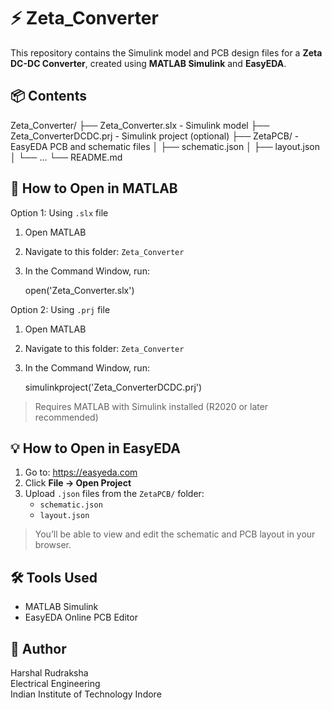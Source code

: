 # ⚡ Zeta_Converter

This repository contains the Simulink model and PCB design files for a **Zeta DC-DC Converter**, created using **MATLAB Simulink** and **EasyEDA**.

## 📦 Contents

Zeta_Converter/
├── Zeta_Converter.slx            - Simulink model
├── Zeta_ConverterDCDC.prj        - Simulink project (optional)
├── ZetaPCB/                      - EasyEDA PCB and schematic files
│   ├── schematic.json
│   ├── layout.json
│   └── ...
└── README.md

## 🧪 How to Open in MATLAB

Option 1: Using `.slx` file

1. Open MATLAB
2. Navigate to this folder:
   `Zeta_Converter`
3. In the Command Window, run:

   open('Zeta_Converter.slx')

Option 2: Using `.prj` file

1. Open MATLAB
2. Navigate to this folder:
   `Zeta_Converter`
3. In the Command Window, run:

   simulinkproject('Zeta_ConverterDCDC.prj')

> Requires MATLAB with Simulink installed (R2020 or later recommended)

## 💡 How to Open in EasyEDA

1. Go to: https://easyeda.com
2. Click **File → Open Project**
3. Upload `.json` files from the `ZetaPCB/` folder:
   - `schematic.json`
   - `layout.json`

> You’ll be able to view and edit the schematic and PCB layout in your browser.

## 🛠 Tools Used

- MATLAB Simulink
- EasyEDA Online PCB Editor

## 👤 Author

Harshal Rudraksha  
Electrical Engineering  
Indian Institute of Technology Indore

